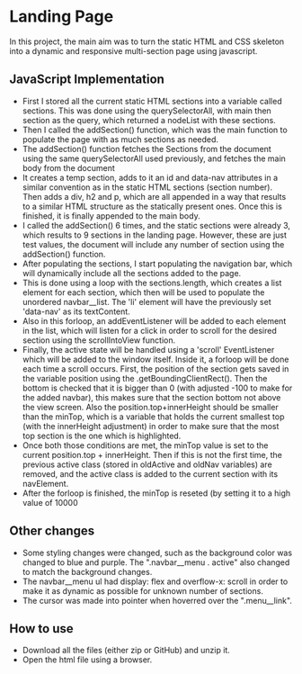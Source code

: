 ﻿# Landing Page
In this project, the main aim was to turn the static HTML and CSS skeleton into a dynamic and responsive multi-section page using javascript. 

## JavaScript Implementation

 - First I stored all the current static HTML sections into a variable called sections. This was done using the querySelectorAll, with main then section as the query, which returned a nodeList with these sections. 
 - Then I called the addSection() function, which was the main function to populate the page with as much sections as needed.
 - The addSection() function fetches the Sections from the document using the same querySelectorAll used previously, and fetches the main body from the document
 - It creates a temp section, adds to it an id and data-nav attributes in a similar convention as in the static HTML sections (section number). Then adds a div, h2 and p, which are all appended in a way that results to a similar HTML structure as the statically present ones. Once this is finished, it is finally appended to the main body.
 - I called the addSection() 6 times, and the static sections were already 3, which results to 9 sections in the landing page. However, these are just test values, the document will include any number of section using the addSection() function.
 - After populating the sections, I start populating the navigation bar, which will dynamically include all the sections added to the page.
 - This is done using a loop with the sections.length, which creates a list element for each section, which then will be used to populate the unordered navbar__list. The 'li' element will have the previously set 'data-nav' as its textContent.
 - Also in this forloop, an addEventListener will be added to each element in the list, which will listen for a click in order to scroll for the desired section using the scrollIntoView function.
 - Finally, the active state will be handled using a 'scroll' EventListener which will be added to the window itself. Inside it, a forloop will be done each time a scroll occurs. First, the position of the section gets saved in the variable position using the .getBoundingClientRect(). Then the bottom is checked that it is bigger than 0 (with adjusted -100 to make for the added navbar), this makes sure that the section bottom not above the view screen. Also the position.top+innerHeight should be smaller than the minTop, which is a variable that holds the current smallest top (with the innerHeight adjustment) in order to make sure that the most top section is the one which is highlighted. 
 - Once both those conditions are met, the minTop value is set to the current position.top + innerHeight. Then if this is not the first time, the previous active class (stored in oldActive and oldNav variables) are removed, and the active class is added to the current section with its navElement. 
 - After the forloop is finished, the minTop is reseted (by setting it to a high value of 10000
 
## Other changes
 - Some styling changes were changed, such as the background color was changed to blue and purple. The ".navbar__menu . active" also changed to match the background changes.
 - The navbar__menu ul had display: flex and overflow-x: scroll in order to make it as dynamic as possible for unknown number of sections. 
 - The cursor was made into pointer when hoverred over the ".menu__link".

## How to use

 - Download all the files (either zip or GitHub) and unzip it.
 - Open the html file using a browser. 

 

